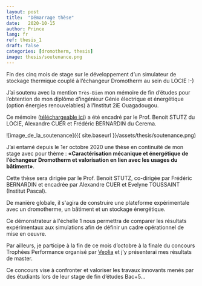 ```yaml
---
layout: post
title:  "Démarrage thèse"
date:   2020-10-15
author: Prince
lang: fr
ref: thesis_1
draft: false
categories: [dromotherm, thesis]
image: thesis/soutenance.png
---
```


Fin des cinq mois de stage sur le développement d’un simulateur de stockage thermique couplé à l’échangeur Dromotherm au sein du LOCIE :-)

J’ai soutenu avec la mention `Très-Bien` mon mémoire de fin d’études pour l’obtention de mon diplôme d’ingénieur Génie électrique et énergétique (option énergies renouvelables) à l’Institut 2iE Ouagadougou. 

Ce mémoire ([téléchargeable ici](/assets/downloads/fr/Mémoire_SEVI_Prince_corrigé.pdf)) a été encadré par le Prof. Benoit STUTZ du LOCIE, Alexandre CUER et Frédéric BERNARDIN du Cerema.

![image_de_la_soutenance]({{ site.baseurl }}/assets/thesis/soutenance.png)



J’ai entamé depuis le 1er octobre 2020 une thèse en continuité de mon stage avec pour thème : 
**«Caractérisation mécanique et énergétique de l’échangeur Dromotherm et valorisation en lien avec les usages du bâtiment»**.

Cette thèse sera dirigée par le Prof. Benoit STUTZ, co-dirigée par Frédéric BERNARDIN et encadrée par Alexandre CUER et Evelyne TOUSSAINT (Institut Pascal).

De manière globale, il s'agira de construire une plateforme expérimentale avec un dromotherme, un bâtiment et un stockage énergétique.

Ce démonstrateur à l'échelle 1 nous permettra de comparer les résultats expérimentaux aux simulations afin de définir un cadre opérationnel de mise en oeuvre.

Par ailleurs, je participe à la fin de ce mois d’octobre à la finale du concours Trophées Performance organisé par [Veolia](https://www.veolia.com/fr/carrieres/faire-carriere/concours-trophees-performance) et j'y présenterai mes résultats de master.

Ce concours vise à confronter et valoriser les travaux innovants menés par des étudiants lors de leur stage de fin d’études Bac+5... 
